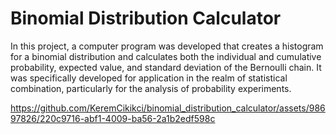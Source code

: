 # Binomial Distribution Calculator
In this project, a computer program was developed that creates a histogram for a binomial distribution and calculates both the individual and cumulative probability, expected value, and standard deviation of the Bernoulli chain. It was specifically developed for application in the realm of statistical combination, particularly for the analysis of probability experiments.


https://github.com/KeremCikikci/binomial_distribution_calculator/assets/98697826/220c9716-abf1-4009-ba56-2a1b2edf598c

